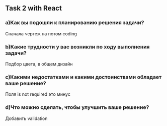 ## Task 2 with React

### a)Как вы подошли к планированию решения задачи?
Сначала чертеж на потом coding

### b)Какие трудности у вас возникли по ходу выполнения задачи?
Подбор цвета, в общем дизайн

### с)Какими недостатками и какими достоинствами обладает ваше решение?
Поля is not required это минус

### d)Что можно сделать, чтобы улучшить ваше решение?
Добавить validation